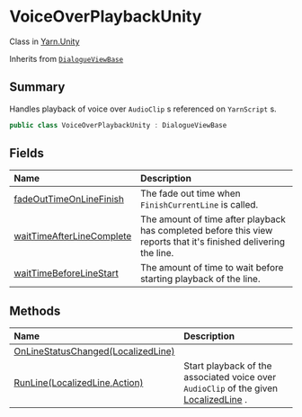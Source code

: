 # VoiceOverPlaybackUnity

Class in [Yarn.Unity](/api/csharp/yarn.unity.md)

Inherits from [`DialogueViewBase`](/api/csharp/yarn.unity.dialogueviewbase.md)

## Summary


Handles playback of voice over  <code>AudioClip</code> s referenced
on  <code>YarnScript</code> s.


```csharp
public class VoiceOverPlaybackUnity : DialogueViewBase
```

## Fields

|Name|Description|
|:---|:---|
|[fadeOutTimeOnLineFinish](/api/csharp/yarn.unity.voiceoverplaybackunity.fadeouttimeonlinefinish.md)|The fade out time when  <code>FinishCurrentLine</code>  is called.|
|[waitTimeAfterLineComplete](/api/csharp/yarn.unity.voiceoverplaybackunity.waittimeafterlinecomplete.md)|The amount of time after playback has completed before this view reports that it's finished delivering the line.|
|[waitTimeBeforeLineStart](/api/csharp/yarn.unity.voiceoverplaybackunity.waittimebeforelinestart.md)|The amount of time to wait before starting playback of the line.|

## Methods

|Name|Description|
|:---|:---|
|[OnLineStatusChanged(LocalizedLine)](/api/csharp/yarn.unity.voiceoverplaybackunity.onlinestatuschanged.md)||
|[RunLine(LocalizedLine,Action)](/api/csharp/yarn.unity.voiceoverplaybackunity.runline.md)|Start playback of the associated voice over  <code>AudioClip</code>  of the given  <a href="yarn.unity.localizedline.md">LocalizedLine</a> .|

